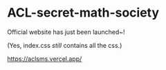 # ACL-secret-math-society

Official website has just been launched~!

(Yes, index.css _still_ contains all the css.)

https://aclsms.vercel.app/
